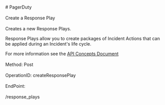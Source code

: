 <br>#     PagerDuty</br>
<br>Create a Response Play</br>
<br>Creates a new Response Plays.

Response Plays allow you to create packages of Incident Actions that can be applied during an Incident's life cycle.

For more information see the [API Concepts Document](../../docs/CONCEPTS.md#response-plays)
</br>
<br>Method: Post</br>
<br>OperationID: createResponsePlay</br>
<br>EndPoint:</br>
<br>/response_plays</br>
